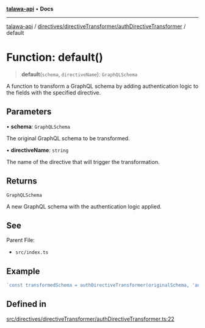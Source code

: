 [**talawa-api**](../../../../README.md) • **Docs**

***

[talawa-api](../../../../modules.md) / [directives/directiveTransformer/authDirectiveTransformer](../README.md) / default

# Function: default()

> **default**(`schema`, `directiveName`): `GraphQLSchema`

A function to transform a GraphQL schema by adding authentication logic
to the fields with the specified directive.

## Parameters

• **schema**: `GraphQLSchema`

The original GraphQL schema to be transformed.

• **directiveName**: `string`

The name of the directive that will trigger the transformation.

## Returns

`GraphQLSchema`

A new GraphQL schema with the authentication logic applied.

## See

Parent File:
- `src/index.ts`

## Example

```ts
`const transformedSchema = authDirectiveTransformer(originalSchema, 'auth');`
```

## Defined in

[src/directives/directiveTransformer/authDirectiveTransformer.ts:22](https://github.com/PalisadoesFoundation/talawa-api/blob/3bacbf38707ebd3e3e5f1bc5b4cc7aa3b2adc169/src/directives/directiveTransformer/authDirectiveTransformer.ts#L22)

